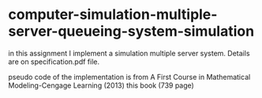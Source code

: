 # computer-simulation-multiple-server-queueing-system-simulation

in this assignment I implement a simulation multiple server system. Details are on specification.pdf file.

pseudo code of the implementation is from A First Course in Mathematical Modeling-Cengage Learning (2013) this book (739 page)


